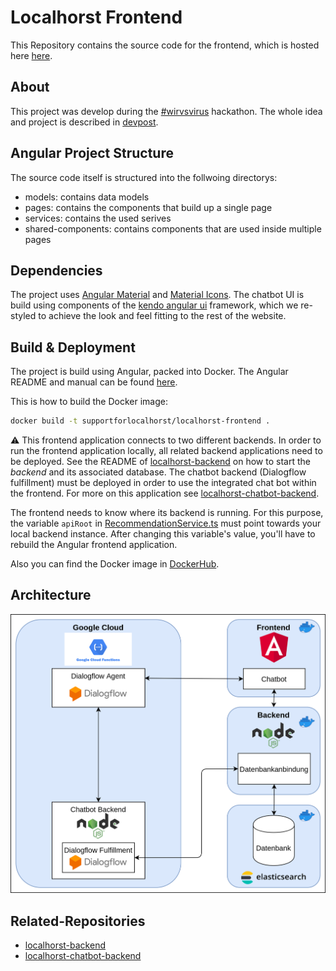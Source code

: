 # Localhorst Frontend
This  Repository contains the source code for the frontend, which is hosted here [here](http://support-for-localhorst.philenius.de/).

## About
This project was develop during the [#wirvsvirus](https://wirvsvirushackathon.org/) hackathon. The whole idea and project is described
 in [devpost](https://devpost.com/software/1_016_a_lokale_unternehmen_support_your_localho-r-st).

## Angular Project Structure
The source code itself is structured into the follwoing directorys:
- models: contains data models
- pages: contains the components that build up a single page
- services: contains the used serives
- shared-components: contains components that are used inside multiple pages

## Dependencies
The project uses [Angular Material](https://material.angular.io/) and [Material Icons](https://material.io/resources/icons/?style=baseline).
The chatbot UI is build using components of the [kendo angular ui](https://www.telerik.com/kendo-angular-ui/components/conversationalui/integrations/dialogflow/) framework, which we re-styled to achieve the look and feel fitting to the rest of the website.

## Build & Deployment
The project is build using Angular, packed into Docker. The Angular README and manual can be found [here](/app/README.md).

This is how to build the Docker image:
```bash
docker build -t supportforlocalhorst/localhorst-frontend .
```

:warning:
This frontend application connects to two different backends. In order to run the frontend application locally, all related backend applications need to be deployed. See the README of [localhorst-backend](https://github.com/Social-Developers-Club/localhorst-backend) on how to start the _backend_ and its associated database. The chatbot backend (Dialogflow fulfillment) must be deployed in order to use the integrated chat bot within the frontend. For more on this application see [localhorst-chatbot-backend](https://github.com/Social-Developers-Club/localhorst-chatbot-backend).

The frontend needs to know where its backend is running. For this purpose, the variable `apiRoot` in [RecommendationService.ts](/app/src/app/services/recommendation.service.ts) must point towards your local backend instance. After changing this variable's value, you'll have to rebuild the Angular frontend application.

Also you can find the Docker image in [DockerHub](https://hub.docker.com/repository/docker/supportforlocalhorst/localhorst-frontend).

## Architecture
![architecture overview diagram](/Architecture.png)

## Related-Repositories
- [localhorst-backend](https://github.com/Social-Developers-Club/localhorst-backend)
- [localhorst-chatbot-backend](https://github.com/Social-Developers-Club/localhorst-chatbot-backend)
